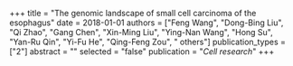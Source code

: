 +++
title = "The genomic landscape of small cell carcinoma of the esophagus"
date = 2018-01-01
authors = ["Feng Wang", "Dong-Bing Liu", "Qi Zhao", "Gang Chen", "Xin-Ming Liu", "Ying-Nan Wang", "Hong Su", "Yan-Ru Qin", "Yi-Fu He", "Qing-Feng Zou", " others"]
publication_types = ["2"]
abstract = ""
selected = "false"
publication = "*Cell research*"
+++

